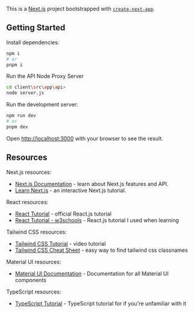 This is a [Next.js](https://nextjs.org) project bootstrapped with [`create-next-app`](https://nextjs.org/docs/app/api-reference/cli/create-next-app).

## Getting Started

Install dependencies:

```bash
npm i
# or
pnpm i
```

Run the API Node Proxy Server
```bash
cd client\src\app\api>
node server.js
```

Run the development server:

```bash
npm run dev
# or
pnpm dev
```

Open [http://localhost:3000](http://localhost:3000) with your browser to see the result.

## Resources

Next.js resources:

- [Next.js Documentation](https://nextjs.org/docs) - learn about Next.js features and API.
- [Learn Next.js](https://nextjs.org/learn) - an interactive Next.js tutorial.

React resources:

- [React Tutorial](https://legacy.reactjs.org/tutorial/tutorial.html) - official React.js tutorial
- [React Tutorial - w3schools](https://www.w3schools.com/react/) - React.js tutorial I used when learning

Tailwind CSS resources:

- [Tailwind CSS Tutorial](https://www.youtube.com/watch?v=DenUCuq4G04&pp=ygUVdGFpbHdpbmQgY3NzIHR1dG9yaWFs) - video tutorial
- [Tailwind CSS Cheat Sheet](https://nerdcave.com/tailwind-cheat-sheet) - easy way to find tailwind css classnames

Material UI resources:

- [Material UI Documentation](https://mui.com/material-ui/all-components/) - Documentation for all Material UI components

TypeScript resources:

- [TypeScript Tutorial](https://www.w3schools.com/typescript/) - TypeScript tutorial for if you're unfamiliar with it
